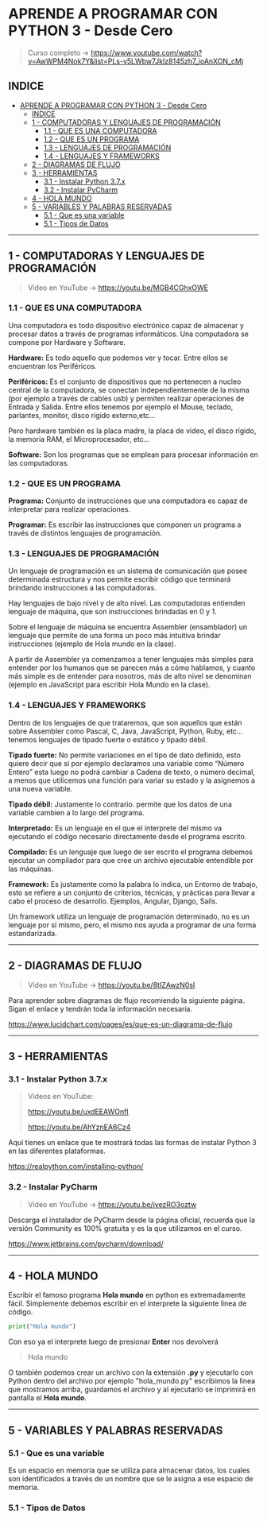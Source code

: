 # APRENDE A PROGRAMAR CON PYTHON 3 - Desde Cero

> Curso completo -> https://www.youtube.com/watch?v=AwWPM4Nok7Y&list=PLs-v5LWbw7JkIz8145zh7_ioAnXON_cMj

## INDICE

- [APRENDE A PROGRAMAR CON PYTHON 3 - Desde Cero](#aprende-a-programar-con-python-3---desde-cero)
  - [INDICE](#indice)
  - [1 - COMPUTADORAS Y LENGUAJES DE PROGRAMACIÓN](#1---computadoras-y-lenguajes-de-programaci%c3%93n)
    - [1.1 - QUE ES UNA COMPUTADORA](#11---que-es-una-computadora)
    - [1.2 - QUE ES UN PROGRAMA](#12---que-es-un-programa)
    - [1.3 - LENGUAJES DE PROGRAMACIÓN](#13---lenguajes-de-programaci%c3%93n)
    - [1.4 - LENGUAJES Y FRAMEWORKS](#14---lenguajes-y-frameworks)
  - [2 - DIAGRAMAS DE FLUJO](#2---diagramas-de-flujo)
  - [3 - HERRAMIENTAS](#3---herramientas)
    - [3.1 - Instalar Python 3.7.x](#31---instalar-python-37x)
    - [3.2 - Instalar PyCharm](#32---instalar-pycharm)
  - [4 - HOLA MUNDO](#4---hola-mundo)
  - [5 - VARIABLES Y PALABRAS RESERVADAS](#5---variables-y-palabras-reservadas)
    - [5.1 - Que es una variable](#51---que-es-una-variable)
    - [5.1 - Tipos de Datos](#51---tipos-de-datos)
  
---

## 1 - COMPUTADORAS Y LENGUAJES DE PROGRAMACIÓN

> Video en YouTube -> https://youtu.be/MGB4CGhxOWE

### 1.1 - QUE ES UNA COMPUTADORA

Una computadora es todo dispositivo electrónico capaz de almacenar y procesar datos a través de programas informáticos.
Una computadora se compone por Hardware y Software.

**Hardware:** Es todo aquello que podemos ver y tocar. Entre ellos se encuentran los Periféricos.

**Periféricos:** Es el conjunto de dispositivos que no pertenecen a nucleo central de la computadora, se conectan independientemente de la misma (por ejemplo a través de cables usb) y permiten realizar operaciones de Entrada y Salida. Entre ellos tenemos por ejemplo el Mouse, teclado, parlantes, monitor, disco rígido externo,etc…

Pero hardware también es la placa madre, la placa de video, el disco rígido, la memoria RAM, el Microprocesador, etc…

**Software:** Son los programas que se emplean para procesar información en las computadoras.

### 1.2 - QUE ES UN PROGRAMA

**Programa:** Conjunto de instrucciones que una computadora es capaz de interpretar para realizar operaciones.

**Programar:** Es escribir las instrucciones que componen un programa a través de distintos lenguajes de programación.

### 1.3 - LENGUAJES DE PROGRAMACIÓN

Un lenguaje de programación es un sistema de comunicación que posee determinada estructura y nos permite escribir código que terminará brindando instrucciones a las computadoras.

Hay lenguajes de bajo nivel y de alto nivel.
Las computadoras entienden lenguaje de máquina, que son instrucciones brindadas en 0 y 1.

Sobre el lenguaje de máquina se encuentra Assembler (ensamblador) un lenguaje que permite de una forma un poco más intuitiva brindar instrucciones (ejemplo de Hola mundo en la clase).

A partir de Assembler ya comenzamos a tener lenguajes más simples para entender por los humanos que se parecen más a cómo hablamos, y cuanto más simple es de entender para nosotros, más de alto nivel se denominan (ejemplo en JavaScript para escribir Hola Mundo en la clase).

### 1.4 - LENGUAJES Y FRAMEWORKS

Dentro de los lenguajes de que trataremos, que son aquellos que están sobre Assembler como Pascal, C, Java, JavaScript, Python, Ruby, etc… tenemos lenguajes de tipado fuerte o estático y tipado débil.

**Tipado fuerte:** No permite variaciones en el tipo de dato definido, esto quiere decir que si por ejemplo declaramos una variable como “Número Entero” esta luego no podrá cambiar a Cadena de texto, o número decimal, a menos que utilicemos una función para variar su estado y la asignemos a una nueva variable.

**Tipado débil:** Justamente lo contrario. permite que los datos de una variable cambien a lo largo del programa.

**Interpretado:** Es un lenguaje en el que el interprete del mismo va ejecutando el código necesario directamente desde el programa escrito.

**Compilado:** Es un lenguaje que luego de ser escrito el programa debemos ejecutar un compilador para que cree un archivo ejecutable entendible por las máquinas.

**Framework:** Es justamente como la palabra lo indica, un Entorno de trabajo, esto se refiere a un conjunto de criterios, técnicas, y prácticas para llevar a cabo el proceso de desarrollo. Ejemplos, Angular, Django, Sails.

Un framework utiliza un lenguaje de programación determinado, no es un lenguaje por sí mismo, pero, el mismo nos ayuda a programar de una forma estandarizada.

---

## 2 - DIAGRAMAS DE FLUJO

> Video en YouTube -> https://youtu.be/8tIZAwzN0sI

Para aprender sobre diagramas de flujo recomiendo la siguiente página. Sigan el enlace y tendrán toda la información necesaria.

https://www.lucidchart.com/pages/es/que-es-un-diagrama-de-flujo

---

## 3 - HERRAMIENTAS

### 3.1 - Instalar Python 3.7.x

> Videos en YouTube:
>
> https://youtu.be/uxdEEAWOnfI
>
> https://youtu.be/AhYznEA6Cz4

Aquí tienes un enlace que te mostrará todas las formas de instalar Python 3 en las diferentes plataformas.

https://realpython.com/installing-python/

### 3.2 - Instalar PyCharm

> Video en YouTube -> https://youtu.be/jyezRO3oztw

Descarga el instalador de PyCharm desde la página oficial, recuerda que la versión Community es 100% gratuita y es la que utilizamos en el curso.

https://www.jetbrains.com/pycharm/download/

---

## 4 - HOLA MUNDO

Escribir el famoso programa **Hola mundo** en python es extremadamente fácil. Simplemente debemos escribir en el interprete la siguiente linea de código.

```python
print("Hola mundo")
```

Con eso ya el interprete luego de presionar **Enter** nos devolverá
> Hola mundo

O también podemos crear un archivo con la extensión **.py** y ejecutarlo con Python dentro del archivo por ejemplo "hola_mundo.py" escribimos la linea que mostramos arriba, guardamos el archivo y al ejecutarlo se imprimirá en pantalla el **Hola mundo**.

---

## 5 - VARIABLES Y PALABRAS RESERVADAS

### 5.1 - Que es una variable

Es un espacio en memoria que se utiliza para almacenar datos, los cuales son identificados a través de un nombre que se le asigna a ese espacio de memoria.

### 5.1 - Tipos de Datos


